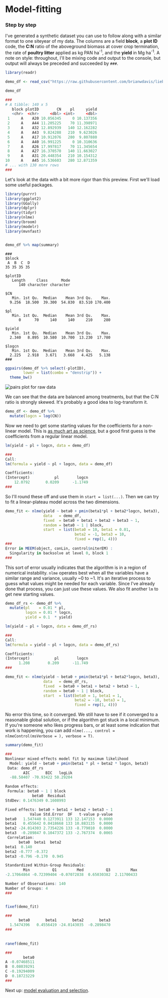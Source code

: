 # Model-fitting
### Step by step

I've generated a synthetic dataset you can use to follow along with a similar format to one siteyear of my data. The columns are a field **block**, a **plot ID** code, the **C:N** ratio of the aboveground biomass at cover crop termination, the rate of **poultry litter** applied as kg PAN ha<sup>-1</sup>, and the **yield** in Mg ha<sup>-1</sup>. A note on style: throughout, I'll be mixing code and output to the console, but output will always be preceded and succeeded by `###`.

```r
library(readr)

demo_df <- read_csv("https://raw.githubusercontent.com/brianwdavis/liebig/master/demo_df.csv")

demo_df

###
# A tibble: 140 x 5
   block plotID        CN    pl     yield
   <chr>  <chr>     <dbl> <int>     <dbl>
 1     A    A20 10.056345     0 10.137356
 2     A    A44 11.205225    70 11.398971
 3     A    A32 12.892939   140 12.162282
 4     A    A43  9.824288   210  9.623026
 5     A    A17 10.912076   280  9.807880
 6     A    A40 16.991225     0 10.310636
 7     A    A26 17.997817    70 11.345654
 8     A    A27 16.370570   140 11.663027
 9     A    A31 20.448354   210 10.154312
10     A    A45 16.536603   280 12.871359
# ... with 130 more rows
###
```

Let's look at the data with a bit more rigor than this preview. First we'll load some useful packages.

```r
library(purrr)
library(ggplot2)
library(GGally)
library(dplyr)
library(tidyr)
library(nlme)
library(broom)
library(modelr)
library(mvnfast)


demo_df %>% map(summary)

```
```
###
$block
 A  B  C  D 
35 35 35 35 

$plotID
   Length     Class      Mode 
      140 character character 

$CN
   Min. 1st Qu.  Median    Mean 3rd Qu.    Max. 
  9.256  18.500  39.300  54.830  83.510 170.400 

$pl
   Min. 1st Qu.  Median    Mean 3rd Qu.    Max. 
      0      70     140     140     210     280 

$yield
   Min. 1st Qu.  Median    Mean 3rd Qu.    Max. 
  2.340   8.895  10.580  10.700  13.230  17.780 

$logcn
   Min. 1st Qu.  Median    Mean 3rd Qu.    Max. 
  2.225   2.918   3.671   3.668   4.425   5.138 
###
```
```r
ggpairs(demo_df %>% select(-plotID),
        lower = list(combo = "denstrip")) + 
  theme_bw()
```

![pairs plot for raw data](/images/demo_df.png)

We can see that the data are balanced among treatments, but that the C:N ratio is strongly skewed. It's probably a good idea to log-transform it.

```r
demo_df <- demo_df %>% 
  mutate(logcn = log(CN))
```

Now we need to get some starting values for the coefficients for a non-linear model. This is <a href = "https://stats.stackexchange.com/a/160575/108152">as much art as science</a>, but a good first guess is the coefficients from a regular linear model.

```r
lm(yield ~ pl + logcn, data = demo_df)

###
Call:
lm(formula = yield ~ pl + logcn, data = demo_df)

Coefficients:
(Intercept)           pl        logcn  
    12.0792       0.0209      -1.1749  
###
```

So I'll round these off and use them in `start = list(...)`.
Then we can try to fit a linear-plateau model across the two dimensions.

```r
demo_fit <- nlme(yield ~ beta0 + pmin(beta1*pl + beta2*logcn, beta3),
                 data   = demo_df,
                 fixed  = beta0 + beta1 + beta2 + beta3 ~ 1,
                 random = beta0 ~ 1 | block,
                 start  = list(beta0 = 10, beta1 = 0.01, 
                               beta2 = -1, beta3 = 10, 
                               fixed = rep(1, 4)))
###                               
Error in MEEM(object, conLin, control$niterEM) : 
  Singularity in backsolve at level 0, block 1  
###
```

This sort of error usually indicates that the algorithm is in a region of numerical instability. `nlme` operates best when all the variables have a similar range and variance, usually ~0 to ~1. It's an iterative process to guess what values might be needed for each variable. Since I've already done that process, you can just use these values. We also fit another `lm` to get new starting values.

```r
demo_df_rs <- demo_df %>% 
  mutate(pl    = 0.01 * pl,
         logcn = 0.01 * logcn,
         yield = 0.1  * yield)

lm(yield ~ pl + logcn, data = demo_df_rs)

###
Call:
lm(formula = yield ~ pl + logcn, data = demo_df_rs)

Coefficients:
(Intercept)           pl        logcn  
      1.208        0.209      -11.749  
###

demo_fit <- nlme(yield ~ beta0 + pmin(beta1*pl + beta2*logcn, beta3),
                 data   = demo_df_rs,
                 fixed  = beta0 + beta1 + beta2 + beta3 ~ 1,
                 random = beta0 ~ 1 | block,
                 start  = list(beta0 = 1, beta1 = 1, 
                               beta2 = -10, beta3 = 1, 
                               fixed = rep(1, 4)))
```

No error this time, so it converged. We still have to see if it converged to a reasonable global solution, or if the algorithm got stuck in a local minimum. If you're someone who likes progress bars, or at least some indication that work is happening, you can add `nlme(..., control = nlmeControl(msVerbose = ), verbose = T)`.

```r
summary(demo_fit)

###
Nonlinear mixed-effects model fit by maximum likelihood
  Model: yield ~ beta0 + pmin(beta1 * pl + beta2 * logcn, beta3) 
 Data: demo_df_rs 
        AIC       BIC   logLik
  -88.58407 -70.93422 50.29204

Random effects:
 Formula: beta0 ~ 1 | block
            beta0  Residual
StdDev: 0.1476349 0.1608993

Fixed effects: beta0 + beta1 + beta2 + beta3 ~ 1 
           Value Std.Error  DF   t-value p-value
beta0   1.547440 0.1273911 133 12.147153  0.0000
beta1   0.455642 0.0418668 133 10.883135  0.0000
beta2 -24.014303 2.7354226 133 -8.779010  0.0000
beta3  -0.289847 0.1047372 133 -2.767374  0.0065
 Correlation: 
      beta0  beta1  beta2 
beta1  0.140              
beta2 -0.777 -0.372       
beta3 -0.796 -0.170  0.945

Standardized Within-Group Residuals:
        Min          Q1         Med          Q3         Max 
-2.17064864 -0.72399404 -0.07072838  0.65030382  2.11700433 

Number of Observations: 140
Number of Groups: 4 
###


fixef(demo_fit)

###
      beta0       beta1       beta2       beta3 
  1.5474396   0.4556419 -24.0143035  -0.2898470 
###  
  
  
ranef(demo_fit)

###
        beta0
A -0.07468511
B  0.08039291
C -0.19294009
D  0.18723229
###
```

Next up: [model evaluation and selection](/model_selection.md).
